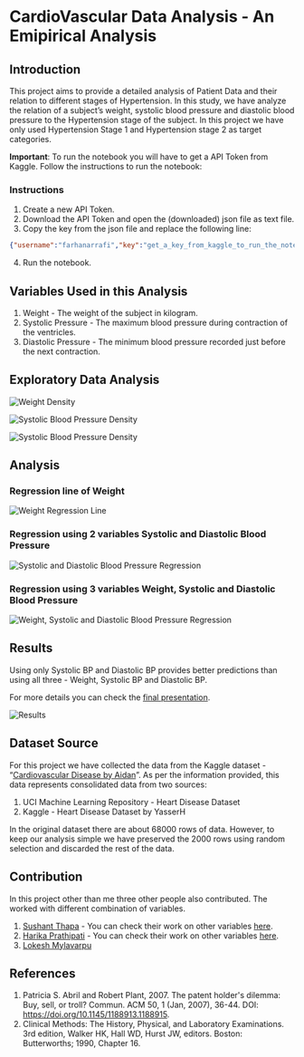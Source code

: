 # CardioVascular Data Analysis - An Emipirical Analysis

## Introduction

This project aims to provide a detailed analysis of Patient Data and their relation to different stages of Hypertension. In this study, we have analyze the relation of a subject’s weight, systolic blood pressure and diastolic blood pressure to the Hypertension stage of the subject. In this project we have only used Hypertension Stage 1 and Hypertension stage 2 as target categories.

**Important**: To run the notebook you will have to get a API Token from Kaggle. Follow the instructions to run the notebook:

### Instructions

1. Create a new API Token.
2. Download the API Token and open the (downloaded) json file as text file.
3. Copy the key from the json file and replace the following line:

```json
{"username":"farhanarrafi","key":"get_a_key_from_kaggle_to_run_the_notebook"}
```

4. Run the notebook.


## Variables Used in this Analysis

1. Weight - The weight of the subject in kilogram.
2. Systolic Pressure - The maximum blood pressure during contraction of the ventricles.
3. Diastolic Pressure - The minimum blood pressure recorded just before the next contraction.

## Exploratory Data Analysis

![Weight Density](images/weight_density.png)

![Systolic Blood Pressure Density](images/ap_hi_density.png)

![Systolic Blood Pressure Density](images/ap_lo_density.png)

## Analysis

### Regression line of Weight

![Weight Regression Line](images/regression_line.png)

### Regression using 2 variables Systolic and Diastolic Blood Pressure

![Systolic and Diastolic Blood Pressure Regression](images/2_var_regression.png)

### Regression using 3 variables Weight, Systolic and Diastolic Blood Pressure

![Weight, Systolic and Diastolic Blood Pressure Regression](images/3_var_regression.png)

## Results

Using only Systolic BP and Diastolic BP provides better predictions than using all three - Weight, Systolic BP and Diastolic BP.

For more details you can check the [final presentation](Final_Presentation).

![Results](images/2_var_vs_3_var.png)

## Dataset Source

For this project we have collected the data from the Kaggle dataset - “[Cardiovascular Disease by Aidan](https://www.kaggle.com/datasets/colewelkins/cardiovascular-disease)”.
As per the information provided, this data represents consolidated data from two sources:

1. UCI Machine Learning Repository - Heart Disease Dataset
2. Kaggle - Heart Disease Dataset by YasserH

In the original dataset there are about 68000 rows of data. However, to keep our analysis simple we have preserved the 2000 rows using random selection and discarded the rest of the data.

## Contribution

In this project other than me three other people also contributed. The worked with different combination of variables.

1. [Sushant Thapa](https://github.com/sushant-thapa) - You can check their work on other variables [here](https://github.com/sushant-thapa/statistical_analysis_on_hypertension_dataset).
2. [Harika Prathipati](https://github.com/Hsv0345) - You can check their work on other variables [here](https://github.com/Hsv0345/Predicting-Heart-Disease).
3. [Lokesh Mylavarpu](https://github.com/Lokesh-Mylavarpu)

## References

1. Patricia S. Abril and Robert Plant, 2007. The patent holder's dilemma: Buy, sell, or troll? Commun. ACM 50, 1 (Jan, 2007), 36-44. DOI: https://doi.org/10.1145/1188913.1188915.
2. Clinical Methods: The History, Physical, and Laboratory Examinations. 3rd edition, Walker HK, Hall WD, Hurst JW, editors. Boston: Butterworths; 1990, Chapter 16.

